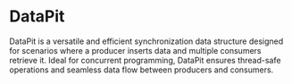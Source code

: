 # DataPit
DataPit is a versatile and efficient synchronization data structure designed for scenarios where a producer inserts data and multiple consumers retrieve it. Ideal for concurrent programming, DataPit ensures thread-safe operations and seamless data flow between producers and consumers.
